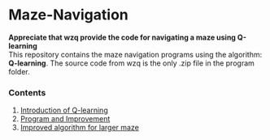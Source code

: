 # Maze-Navigation

**Appreciate that wzq provide the code for navigating a maze using Q-learning**\
This repository contains the maze navigation programs using the algorithm: **Q-learning**.
The source code from wzq is the only .zip file in the program folder.
### Contents
1. [Introduction of Q-learning](/Introduction/Q-learning.md)
2. [Program and Improvement](/Program_and_Improvement/smaller_maze.md)
3. [Improved algorithm for larger maze](/Improved_algorithm/PER+Q-learning.md)

